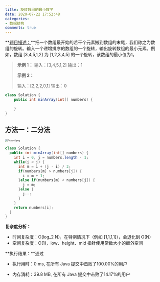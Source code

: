 ```yaml
---
title: 旋转数组的最小数字
date: 2020-07-22 17:52:48
categories:
- 数据结构
comments: true
---
```


**[题目描述：](https://leetcode-cn.com/problems/xuan-zhuan-shu-zu-de-zui-xiao-shu-zi-lcof/)**把一个数组最开始的若干个元素搬到数组的末尾，我们称之为数组的旋转。输入一个递增排序的数组的一个旋转，输出旋转数组的最小元素。例如，数组 [3,4,5,1,2] 为 [1,2,3,4,5] 的一个旋转，该数组的最小值为1。  

<!-- more -->

> **示例 1：**
> 输入：[3,4,5,1,2]
> 输出：1
>
> **示例 2：**
>
> 输入：[2,2,2,0,1]
> 输出：0


```java
class Solution {
    public int minArray(int[] numbers) {
        
    }
}
```



## 方法一：二分法

<img src="https://pic.leetcode-cn.com/5884538fb9541a31a807d59c81226ded3dcd61df66efcdeb000165036ea68bb9-Picture1.png" alt="Picture1.png" style="zoom:50%;" />

```java
class Solution {
  public int minArray(int[] numbers) {
    int i = 0, j = numbers.length - 1;
    while(i < j) {
      int m = i + (j - i) / 2;
      if(numbers[m] > numbers[j]) {
        i = m + 1;
      }else if(numbers[m] < numbers[j]) {
        j = m;
      }else {
        j--;
      }
    }
    return numbers[i];
  }
}
```

**复杂度分析：**

- 时间复杂度：O(log_2 N)，在特例情况下（例如 [1,1,1,1]），会退化到 O(N)
- 空间复杂度：O(1)，low、height、mid 指针使用常数大小的额外空间

**执行结果：**通过

- 执行用时：0 ms, 在所有 Java 提交中击败了100.00%的用户

- 内存消耗：39.8 MB, 在所有 Java 提交中击败了14.17%的用户